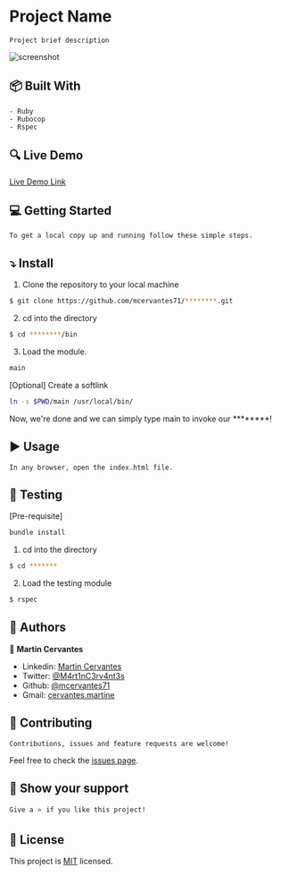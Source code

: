 # Project Name

    Project brief description

![screenshot](./screenshot.png)

## :package: Built With

    - Ruby
    - Rubocop
    - Rspec

## :mag: Live Demo

[Live Demo Link](https://mcervantes71.github.io//index.html)

## :computer: Getting Started

    To get a local copy up and running follow these simple steps.

## :arrow_heading_down: Install

1) Clone the repository to your local machine
```sh
$ git clone https://github.com/mcervantes71/********.git
```

2) cd into the directory
```sh
$ cd ********/bin
```

3) Load the module. 
```sh
main
```

[Optional] Create a softlink
```sh
ln -s $PWD/main /usr/local/bin/
```
Now, we're done and we can simply type main to invoke our ********!

## :arrow_forward: Usage

    In any browser, open the index.html file.

## :vertical_traffic_light: Testing
[Pre-requisite] 
``` sh
bundle install
```

1) cd into the directory
```sh
$ cd *******
```

2) Load the testing module
```sh
$ rspec
```

## :busts_in_silhouette: Authors

👤 **Martin Cervantes**

- Linkedin: [Martin Cervantes](https://www.linkedin.com/in/cervantesmartin/)
- Twitter: [@M4rt1nC3rv4nt3s](https://twitter.com/M4rt1nC3rv4nt3s)
- Github: [@mcervantes71](https://github.com/mcervantes71)
- Gmail: [cervantes.martine](mailto:cervantes.martine@gmail.com)

## 🤝 Contributing

    Contributions, issues and feature requests are welcome!

Feel free to check the [issues page](../../issues).

## :star2: Show your support

    Give a ⭐️ if you like this project!

## 📝 License

This project is [MIT](lic.url) licensed.
